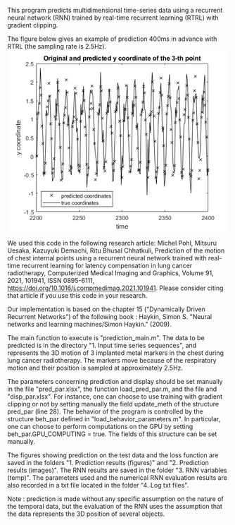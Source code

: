 This program predicts multidimensional time-series data using a recurrent neural network (RNN)
trained by real-time recurrent learning (RTRL) with gradient clipping.

The figure below gives an example of prediction 400ms in advance with RTRL (the sampling rate is 2.5Hz). 
![alt text](prediction_RTRL.png "prediction with RTRL a horizon of 400ms")

We used this code in the following research article: Michel Pohl, Mitsuru Uesaka, Kazuyuki Demachi, Ritu Bhusal Chhatkuli,
Prediction of the motion of chest internal points using a recurrent neural network trained with real-time recurrent learning for latency compensation in lung cancer radiotherapy,
Computerized Medical Imaging and Graphics,
Volume 91,
2021,
101941,
ISSN 0895-6111,
https://doi.org/10.1016/j.compmedimag.2021.101941.
Please consider citing that article if you use this code in your research.

Our implementation is based on the chapter 15 ("Dynamically Driven Recurrent Networks") of the following book :
Haykin, Simon S. "Neural networks and learning machines/Simon Haykin." (2009).

The main function to execute is "prediction_main.m".
The data to be predicted is in the directory "1. Input time series sequences", 
and represents the 3D motion of 3 implanted metal markers in the chest during lung cancer radiotherapy.
The markers move because of the respiratory motion and their position is sampled at approximately 2.5Hz.

The parameters concerning prediction and display should be set manually in the file "pred_par.xlsx", the function load_pred_par.m, and the file and "disp_par.xlsx".
For instance, one can choose to use training with gradient clipping or not by setting manually the field update_meth of the structure pred_par (line 28). 
The behavior of the program is controlled by the structure beh_par defined in "load_behavior_parameters.m".
In particular, one can choose to perform computations on the GPU by setting beh_par.GPU_COMPUTING = true.
The fields of this structure can be set manually.

The figures showing prediction on the test data and the loss function are saved in the folders
"1. Prediction results (figures)" and "2. Prediction results (images)". 
The RNN results are saved in the folder "3. RNN variables (temp)".
The parameters used and the numerical RNN evaluation results are also recorded in a txt file located in the folder "4. Log txt files".

Note : prediction is made without any specific assumption on the nature of the temporal data,
but the evaluation of the RNN uses the assumption that the data represents the 3D position of several objects.